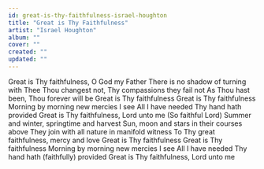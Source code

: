 ```yaml
---
id: great-is-thy-faithfulness-israel-houghton
title: "Great is Thy Faithfulness"
artist: "Israel Houghton"
album: ""
cover: ""
created: ""
updated: ""
---
```


Great is Thy faithfulness, O God my Father
There is no shadow of turning with Thee
Thou changest not, Thy compassions they fail not
As Thou hast been, Thou forever will be
Great is Thy faithfulness
Great is Thy faithfulness
Morning by morning new mercies I see
All I have needed Thy hand hath provided
Great is Thy faithfulness, Lord unto me
(So faithful Lord)
Summer and winter, springtime and harvest
Sun, moon and stars in their courses above
They join with all nature in manifold witness
To Thy great faithfulness, mercy and love
Great is Thy faithfulness
Great is Thy faithfulness
Morning by morning new mercies I see
All I have needed Thy hand hath 
(faithfully)
 provided
Great is Thy faithfulness, Lord unto me